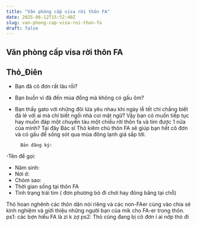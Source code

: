 ```yaml
---
title: "Văn phòng cấp visa rời thôn FA"
date: 2025-06-12T15:52:40Z
slug: van-phong-cap-visa-roi-thon-fa
draft: false
---
```


## Văn phòng cấp visa rời thôn FA

## Thỏ_Điên

- Bạn đã cô đơn rất lâu rồi?
- Bạn buồn vì đã đến mùa đồng mà không có gấu ôm?
- Bạn thấy gato với những đôi lứa yêu nhau khi ngày lễ tết chỉ chẳng biết đá lẻ với ai mà chỉ biết ngồi nhà coi mật ngữ? 
 Vậy bạn có muốn tiếp tục hay muốn đáp một chuyến tàu một chiều rời thôn fa và tìm được 1 nửa của mình?
Tại đây Bác sĩ Thỏ kiêm chủ thôn FA sẽ giúp bạn hết cô đơn và có gấu để sống sót qua mùa đông lạnh giá sắp tới.

	
		
		Bản đăng ký:

-Tên để gọi:
- Năm sinh:
- Nơi ở:
- Chòm sao:
- Thời gian sống tại thôn FA
- Tình trạng trái tim ( đơn phương bỏ đi chơi hay đóng băng tại chỗ)

	
 Thỏ hoan nghênh các thôn dân nói riêng và các non-FAer cùng vào chia sẻ kinh nghiệm và giới thiệu những người bạn của mik cho FA-er trong thôn.
ps1: các bợn hiểu FA là zì k zợ 
ps2: Thỏ cũng đang bị cô đơn í ai nớp thỏ đi